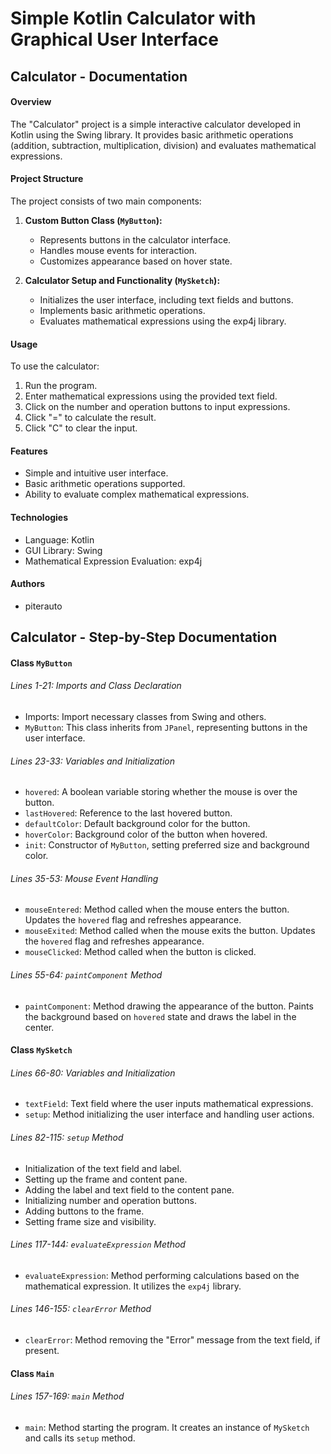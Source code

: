 # Simple Kotlin Calculator with Graphical User Interface
## Calculator - Documentation

#### Overview
The "Calculator" project is a simple interactive calculator developed in Kotlin using the Swing library. It provides basic arithmetic operations (addition, subtraction, multiplication, division) and evaluates mathematical expressions.

#### Project Structure
The project consists of two main components:

1. **Custom Button Class (`MyButton`):**
    - Represents buttons in the calculator interface.
    - Handles mouse events for interaction.
    - Customizes appearance based on hover state.

2. **Calculator Setup and Functionality (`MySketch`):**
    - Initializes the user interface, including text fields and buttons.
    - Implements basic arithmetic operations.
    - Evaluates mathematical expressions using the exp4j library.

#### Usage
To use the calculator:
1. Run the program.
2. Enter mathematical expressions using the provided text field.
3. Click on the number and operation buttons to input expressions.
4. Click "=" to calculate the result.
5. Click "C" to clear the input.

#### Features
- Simple and intuitive user interface.
- Basic arithmetic operations supported.
- Ability to evaluate complex mathematical expressions.

#### Technologies
- Language: Kotlin
- GUI Library: Swing
- Mathematical Expression Evaluation: exp4j

#### Authors
- piterauto

## Calculator - Step-by-Step Documentation

#### Class `MyButton`

###### Lines 1-21: Imports and Class Declaration
- Imports: Import necessary classes from Swing and others.
- `MyButton`: This class inherits from `JPanel`, representing buttons in the user interface.

###### Lines 23-33: Variables and Initialization
- `hovered`: A boolean variable storing whether the mouse is over the button.
- `lastHovered`: Reference to the last hovered button.
- `defaultColor`: Default background color for the button.
- `hoverColor`: Background color of the button when hovered.
- `init`: Constructor of `MyButton`, setting preferred size and background color.

###### Lines 35-53: Mouse Event Handling
- `mouseEntered`: Method called when the mouse enters the button. Updates the `hovered` flag and refreshes appearance.
- `mouseExited`: Method called when the mouse exits the button. Updates the `hovered` flag and refreshes appearance.
- `mouseClicked`: Method called when the button is clicked.

###### Lines 55-64: `paintComponent` Method
- `paintComponent`: Method drawing the appearance of the button. Paints the background based on `hovered` state and draws the label in the center.

#### Class `MySketch`

###### Lines 66-80: Variables and Initialization
- `textField`: Text field where the user inputs mathematical expressions.
- `setup`: Method initializing the user interface and handling user actions.

###### Lines 82-115: `setup` Method
- Initialization of the text field and label.
- Setting up the frame and content pane.
- Adding the label and text field to the content pane.
- Initializing number and operation buttons.
- Adding buttons to the frame.
- Setting frame size and visibility.

###### Lines 117-144: `evaluateExpression` Method
- `evaluateExpression`: Method performing calculations based on the mathematical expression. It utilizes the `exp4j` library.

###### Lines 146-155: `clearError` Method
- `clearError`: Method removing the "Error" message from the text field, if present.

#### Class `Main`

###### Lines 157-169: `main` Method
- `main`: Method starting the program. It creates an instance of `MySketch` and calls its `setup` method.
